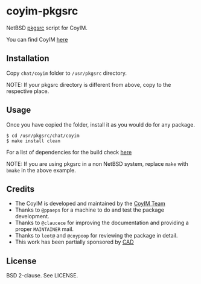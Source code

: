 coyim-pkgsrc
============

NetBSD [pkgsrc][5] script for CoyIM.

You can find CoyIM [here][1]

Installation
------------

Copy `chat/coyim` folder to `/usr/pkgsrc` directory.

NOTE: If your pkgsrc directory is different from above, copy to the respective
place.

Usage
-----

Once you have copied the folder, install it as you would do for any package.

`$ cd /usr/pkgsrc/chat/coyim`<br>
`$ make install clean`

For a list of dependencies for the build check [here][2]

NOTE: If you are using pkgsrc in a non NetBSD system, replace `make` with
`bmake` in the above example.

Credits
-------

* The CoyIM is developed and maintained by the [CoyIM Team][3]
* Thanks to `@ppaeps` for a machine to do and test the package development.
* Thanks to `@claucece` for improving the documentation and providing a proper
  `MAINTAINER` mail.
* Thanks to `leot@` and `@coypoop` for reviewing the package in detail.
* This work has been partially sponsored by [CAD][4]

License
-------

BSD 2-clause. See LICENSE.

[1]: https://coy.im/
[2]: https://github.com/coyim/coyim
[3]: https://github.com/orgs/coyim/people
[4]: https://autonomia.digital/
[5]: http://pkgsrc.se/chat/coyim
